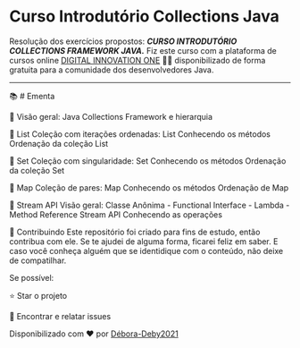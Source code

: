 # **Curso Introdutório Collections Java**

Resolução dos exercícios propostos: ***CURSO INTRODUTÓRIO COLLECTIONS FRAMEWORK JAVA.***
Fiz este curso com a plataforma de cursos online [DIGITAL INNOVATION ONE](https://web.dio.me/home)
🧡💛 disponibilizado de forma gratuita para a comunidade dos desenvolvedores Java.

---------------------------------------------------------------------------------------


📚 # Ementa

🔸 Visão geral: Java Collections Framework e hierarquia

🔸 List
Coleção com iterações ordenadas: List
Conhecendo os métodos
Ordenação da coleção List

🔸 Set
Coleção com singularidade: Set
Conhecendo os métodos
Ordenação da coleção Set

🔸 Map
Coleção de pares: Map
Conhecendo os métodos
Ordenação de Map

🔸 Stream API
Visão geral: Classe Anônima - Functional Interface - Lambda - Method Reference
Stream API
Conhecendo as operações

🤝 Contribuindo
Este repositório foi criado para fins de estudo, então contribua com ele. Se te ajudei de alguma forma, ficarei feliz em saber. 
E caso você conheça alguém que se identidique com o conteúdo, não deixe de compatilhar.

Se possível:

⭐️ Star o projeto

🐛 Encontrar e relatar issues

Disponibilizado com ♥ por [Débora-Deby2021](https://www.linkedin.com/in/d%C3%A9bora-cristina-cabrera-3753b8211/)


